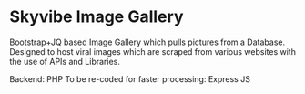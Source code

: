 # Skyvibe Image Gallery
Bootstrap+JQ based Image Gallery which pulls pictures from a Database. Designed to host viral images which are scraped from various websites with the use of APIs and Libraries. 

Backend: PHP 
To be re-coded for faster processing: Express JS 

